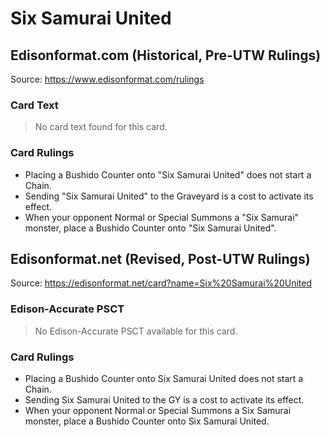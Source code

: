 # Six Samurai United

## Edisonformat.com (Historical, Pre-UTW Rulings)

Source: https://www.edisonformat.com/rulings

### Card Text

> No card text found for this card.

### Card Rulings

*   Placing a Bushido Counter onto "Six Samurai United" does not start a Chain.
*   Sending "Six Samurai United" to the Graveyard is a cost to activate its effect.
*   When your opponent Normal or Special Summons a "Six Samurai" monster, place a Bushido Counter onto "Six Samurai United".

## Edisonformat.net (Revised, Post-UTW Rulings)

Source: https://edisonformat.net/card?name=Six%20Samurai%20United

### Edison-Accurate PSCT

> No Edison-Accurate PSCT available for this card.

### Card Rulings

*   Placing a Bushido Counter onto Six Samurai United does not start a Chain.
*   Sending Six Samurai United to the GY is a cost to activate its effect.
*   When your opponent Normal or Special Summons a Six Samurai monster, place a Bushido Counter onto Six Samurai United.
            